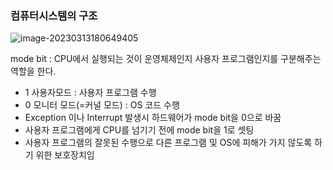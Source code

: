 ### 컴퓨터시스템의 구조

![image-20230313180649405](../../../../../../AppData/Roaming/Typora/typora-user-images/image-20230313180649405.png)

mode bit : CPU에서 실행되는 것이 운영체제인지 사용자 프로그램인지를 구분해주는 역할을 한다.

- 1 사용자모드 : 사용자 프로그램 수행
- 0 모니터 모드(=커널 모드) : OS 코드 수행
- Exception 이나 Interrupt 발생시 하드웨어가 mode bit을 0으로 바꿈
- 사용자 프로그램에게 CPU를 넘기기 전에 mode bit을 1로 셋팅
- 사용자 프로그램의 잘못된 수행으로 다른 프로그램 및 OS에 피해가 가지 않도록 하기 위한 보호장치임